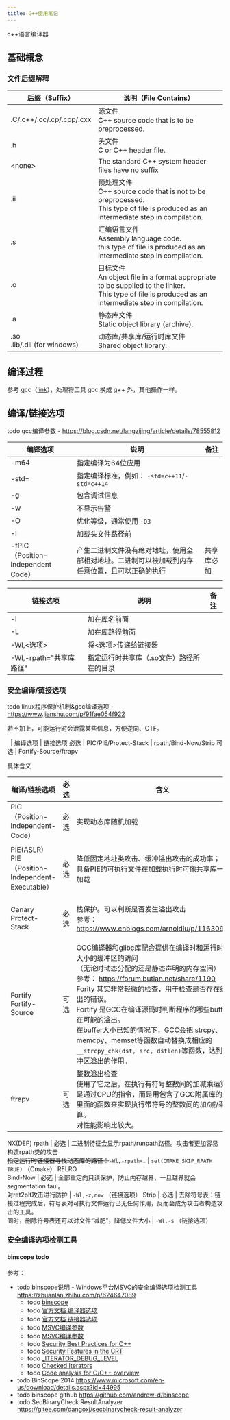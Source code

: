 ```yaml
---
title: G++使用笔记
---
```


c++语言编译器

## 基础概念

### 文件后缀解释

后缀（Suffix） | 说明（File Contains）
--- | ---
.C/.c++/.cc/.cp/.cpp/.cxx| 源文件 <br> C++ source code that is to be preprocessed.
.h | 头文件 <br> C or C++ header file.
\<none\> | The standard C++ system header files have no suffix
.ii | 预处理文件 <br> C++ source code that is not to be preprocessed. <br> This type of file is produced as an intermediate step in compilation.
.s | 汇编语言文件 <br> Assembly language code. <br> this type of file is produced as an intermediate step in compilation.
.o | 目标文件 <br> An object file in a format appropriate to be supplied to the linker. <br> This type of file is produced as an intermediate step in compilation.
.a | 静态库文件 <br> Static object library (archive).
.so<br>.lib/.dll (for windows) | 动态库/共享库/运行时库文件 <br> Shared object library.

## 编译过程

参考 gcc（[link](./gcc.md)），处理将工具 gcc 换成 g++ 外，其他操作一样。

## 编译/链接选项

todo gcc编译参数 - <https://blog.csdn.net/langzijing/article/details/78555812>

编译选项 | 说明 | 备注
--- | --- | ---
-m64 | 指定编译为64位应用
-std= | 指定编译标准，例如： `-std=c++11`/`-std=c++14`
-g | 包含调试信息
-w | 不显示告警
-O | 优化等级，通常使用 `-O3`
-I | 加载头文件路径前
-fPIC <br> （Position-Independent Code） | 产生二进制文件没有绝对地址，使用全部相对地址。二进制可以被加载到内存任意位置，且可以正确的执行 | 共享库必加

链接选项 | 说明 | 备注
--- | --- | ---
-l | 加在库名前面
-L | 加在库路径前面
-Wl,\<选项\> | 将\<选项\>传递给链接器
-Wl,-rpath="共享库路径" | 指定运行时共享库（.so文件）路径所在的目录

### 安全编译/链接选项

todo linux程序保护机制&gcc编译选项 - <https://www.jianshu.com/p/91fae054f922>

若不加上，可能运行时会泄露某些信息，方便逆向、CTF。

&nbsp; | 编译选项 | 链接选项
必选 | PIC/PIE/Protect-Stack | rpath/Bind-Now/Strip 
可选 | Fortify-Source/ftrapv

具体含义

编译/链接选项 | 必选 | 含义 | 使用方法
--- | --- | --- | ---
PIC<br>（Position-Independent-Code） | 必选 | 实现动态库随机加载 | `-fPIC`/~~`-fpic`（旧）~~ （编译选项）
PIE(ASLR)<br>PIE<br>（Position-Independent-Executable） | 必选 | 降低固定地址类攻击、缓冲溢出攻击的成功率；<br>具备PIE的可执行文件在加载执行时可像共享库一样随机加载 | `-fPIE`/~~`-fpie`（旧）~~ （编译选项） <br> `-pie` （链接选项） <br> ⚠️需要上述两个选项同时使用
Canary<br>Protect-Stack | 必选 | 栈保护。可以判断是否发生溢出攻击 <br> 参考： <https://www.cnblogs.com/arnoldlu/p/11630979.html> | `-fstack-protector-strong`/~~`-fstack-protector-all`（旧）~~ （编译选项）
Fortify<br>Fortify-Source | 可选 | GCC编译器和glibc库配合提供在编译时和运行时对固定大小的缓冲区的访问 <br> （无论时动态分配的还是静态声明的内存空间） <br> 参考： <https://forum.butian.net/share/1190> <br> <span style="">Fority 其实非常轻微的检查，用于检查是否存在缓冲区溢出的错误。<br>Fortify 是GCC在编译源码时判断程序的哪些buffer会存在可能的溢出。<br>在buffer大小已知的情况下，GCC会把 strcpy、memcpy、memset等函数自动替换成相应的`__strcpy_chk(dst, src, dstlen)`等函数，达到防止缓冲区溢出的作用。</span> | `-O2` （编译选项） <br> `-D_FORTIFY_SOURCE=2` （编译选项，默认开启，但需要`-O2`启动时才会激活） 
ftrapv | 可选 | 整数溢出检查 <br> 使用了它之后，在执行有符号整数间的加减乘运算时，不是通过CPU的指令，而是用包含了GCC附属库的libgcc.c里面的函数来实现执行带符号的整数间的加/减/乘/除运算。 <br> <span sytle="background:yellow">对性能影响比较大。</span> | `-ftrapv` （编译选项）
NX(DEP)
rpath | 必选 | 二进制特征会显示rpath/runpath路径。攻击者更加容易构造rpath类的攻击 <br> ~~指定运行时链接器寻找动态库的路径：`-Wl,-rpath=.`~~ | `set(CMAKE_SKIP_RPATH TRUE)` （Cmake）
RELRO<br>Bind-Now | 必选 | 全部重定向只读保护，防止内存越界，一旦越界就会segmentation faul。<br>对ret2plt攻击进行防护 | `-Wl,-z,now` （链接选项）
Strip | 必选 | 去除符号表：链接过程完成后，符号表对可执行文件运行已无任何作用，反而会成为攻击者构造攻击的工具。<br>同时，删除符号表还可以对文件“减肥”，降低文件大小 | `-Wl,-s` （链接选项）

### 安全编译选项检测工具

#### binscope todo

参考：

+ todo binscope说明 - Windows平台MSVC的安全编译选项检测工具 <https://zhuanlan.zhihu.com/p/624647089>
  + todo [binscope](https://www.microsoft.com/en-us/download/details.aspx?id=44995)
  + todo [官方文档 编译器选项](https://docs.microsoft.com/en-us/cpp/build/reference/compiling-a-c-cpp-program?view=msvc-170)
  + todo [官方文档 链接器选项](https://docs.microsoft.com/en-us/cpp/build/reference/linking?view=msvc-170)
  + todo [MSVC编译参数](https://blog.csdn.net/sunweiliang/article/details/89338099)
  + todo [MSVC编译参数](https://blog.csdn.net/john_crash/article/details/50127309)
  + todo [Security Best Practices for C++](https://docs.microsoft.com/en-us/cpp/security/security-best-practices-for-cpp?view=msvc-170)
  + todo [Security Features in the CRT](https://docs.microsoft.com/en-us/cpp/c-runtime-library/security-features-in-the-crt?view=msvc-170)
  + todo [_ITERATOR_DEBUG_LEVEL](https://docs.microsoft.com/en-us/cpp/standard-library/iterator-debug-level?view=msvc-170)
  + todo [Checked Iterators](https://docs.microsoft.com/en-us/cpp/standard-library/checked-iterators?view=msvc-170)
  + todo [Code analysis for C/C++ overview](https://docs.microsoft.com/en-us/cpp/code-quality/code-analysis-for-c-cpp-overview?view=msvc-170)
+ todo BinScope 2014 <https://www.microsoft.com/en-us/download/details.aspx?id=44995>
+ todo binscope github <https://github.com/andrew-d/binscope>
+ todo SecBinaryCheck ResultAnalyzer <https://gitee.com/dangoxj/secbinarycheck-result-analyzer>
